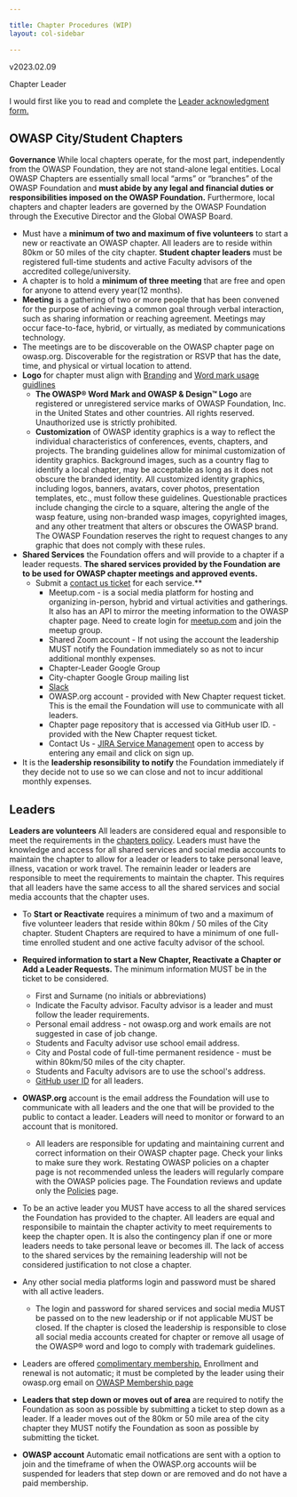```yaml
---

title: Chapter Procedures (WIP)
layout: col-sidebar

---
```

v2023.02.09

Chapter Leader

I would first like you to read and complete the [Leader acknowledgment form.](https://owasp.wufoo.com/forms/z195uc930thgqcj/)

## OWASP City/Student Chapters ## 
**Governance** 
While local chapters operate, for the most part, independently from the OWASP Foundation, they are not stand-alone legal entities. Local OWASP Chapters are essentially small local “arms” or “branches” of the OWASP Foundation and **must abide by any legal and financial duties or responsibilities imposed on the OWASP Foundation.** Furthermore, local chapters and chapter leaders are governed by the OWASP Foundation through the Executive Director and the Global OWASP Board. 

* Must have a **minimum of two and maximum of five volunteers** to start a new or reactivate an OWASP chapter. All leaders are to reside within 80km or 50 miles of the city chapter. **Student chapter leaders** must be registered full-time students and active Faculty advisors of the accredited college/university. 
* A chapter is to hold a **minimum of three meeting** that are free and open for anyone to attend every year(12 months). 
* **Meeting** is a gathering of two or more people that has been convened for the purpose of achieving a common goal through verbal interaction, such as sharing information or reaching agreement. Meetings may occur face-to-face, hybrid, or virtually, as mediated by communications technology.
* The meetings are to be discoverable on the OWASP chapter page on owasp.org. Discoverable for the registration or RSVP that has the date, time, and physical or virtual location to attend.
* **Logo** for chapter must align with [Branding](https://owasp.org/www-policy/operational/branding) and [Word mark usage guidlines](https://owasp.org/www-policy/operational/mark-usage-guidelines)
   *  **The OWASP® Word Mark and OWASP & Design™ Logo** are registered or unregistered service marks of OWASP Foundation, Inc. in the United States and other countries. All rights reserved. Unauthorized use is strictly prohibited.
    * **Customization** of OWASP identity graphics is a way to reflect the individual characteristics of conferences, events, chapters, and projects. The branding guidelines allow for minimal customization of identity graphics. Background images, such as a country flag to identify a local chapter, may be acceptable as long as it does not obscure the branded identity. All customized identity graphics, including logos, banners, avatars, cover photos, presentation templates, etc., must follow these guidelines. Questionable practices include changing the circle to a square, altering the angle of the wasp feature, using non-branded wasp images, copyrighted images, and any other treatment that alters or obscures the OWASP brand. The OWASP Foundation reserves the right to request changes to any graphic that does not comply with these rules.
* **Shared Services** the Foundation offers and will provide to a chapter if a leader requests. **The shared services provided by the Foundation are to be used for OWASP chapter meetings and approved events.**
   * Submit a [contact us ticket](https://owasporg.atlassian.net/servicedesk/customer/user/login?destination=portals) for each service.** 
       * Meetup.com - is a social media platform for hosting and organizing in-person, hybrid and virtual activities and gatherings. It also has an API to mirror the      meeting information to the OWASP chapter page. Need to create login for [meetup.com](https://www.meetup.com/) and join the meetup group. 
       * Shared Zoom account - If not using the account the leadership MUST notify the Foundation immediately so as not to incur additional monthly expenses.  
       * Chapter-Leader Google Group 
       * City-chapter Google Group mailing list
       * [Slack](https://owasp.slack.com/) 
       * OWASP.org account - provided with New Chapter request ticket. This is the email the Foundation will use to communicate with all leaders. 
       * Chapter page repository that is accessed via GitHub user ID. - provided with the New Chapter request ticket. 
       * Contact Us - [JIRA Service Management](https://owasporg.atlassian.net/servicedesk/customer/user/login?destination=portals) open to access by entering any email and click on sign up.
 * It is the **leadership resonsibility to notify** the Foundation immediately if they decide not to use so we can close and not to incur additional monthly expenses. 

## Leaders ##
**Leaders are volunteers**
All leaders are considered equal and responsible to meet the requirements in the [chapters policy](https://owasp.org/www-policy/operational/chapters). Leaders must have the knowledge and access for all shared services and social media accounts to maintain the chapter to allow for a leader or leaders to take personal leave, illness, vacation or work travel. The remainin leader or leaders are responsible to meet the requirements to maintain the chapter. This requires that all leaders have the same access to all the shared services and social media accounts that the chapter uses.
* To **Start or Reactivate** requires a minimum of two and a maximum of five volunteer leaders that reside within 80km / 50 miles of the City chapter. Student Chapters are required to have a minimum of one full-time enrolled student and one active faculty advisor of the school. 
* **Required information to start a New Chapter, Reactivate a Chapter or Add a Leader Requests.** The minimum information MUST be in the ticket to be considered. 
   * First and Surname (no initials or abbreviations) 
   * Indicate the Faculty advisor. Faculty advisor is a leader and must follow the leader requirements.
   * Personal email address - not owasp.org and work emails are not suggested in case of job change.
   * Students and Faculty advisor use school email address. 
   * City and Postal code of full-time permanent residence - must be within 80km/50 miles of the city chapter. 
   * Students and Faculty advisors are to use the school's address. 
   * [GitHub user ID](https://github.com) for all leaders.

* **OWASP.org** account is the email address the Foundation will use to communicate with all leaders and the one that will be provided to the public to contact a leader. Leaders will need to monitor or forward to an account that is monitored. 
   * All leaders are responsible for updating and maintaining current and correct information on their OWASP chapter page. Check your links to make sure they work. Restating OWASP policies on a chapter page is not recommended unless the leaders will regularly compare with the OWASP policies page. The Foundation reviews and update only the [Policies](https://owasp.org/www-policy/) page. 
* To be an active leader you MUST have access to all the shared services the Foundation has provided to the chapter. All leaders are equal and responsibile to maintain the chapter activity to meet requirements to keep the chapter open. It is also the contingency plan if one or more leaders needs to take personal leave or becomes ill. The lack of access to the shared services by the remaining leadership will not be considered justification to not close a chapter.
* Any other social media platforms login and password must be shared with all active leaders. 
    * The login and password for shared services and social media MUST be passed on to the new leadership or if not applicable MUST be closed. If the chapter is closed the leadership is responsible to close all social media accounts created for chapter or remove all usage of the OWASP® word and logo to comply with trademark guidelines.
* Leaders are offered [complimentary membership.](https://owasp.org/membership/) Enrollment and renewal is not automatic; it must be completed by the leader using their owasp.org email on [OWASP Membership page](https://owasp.org/membership/)
* **Leaders that step down or moves out of area** are required to notify the Foundation as soon as possible by submitting a ticket to step down as a leader. If a leader moves out of the 80km or 50 mile area of the city chapter they MUST notify the Foundation as soon as possible by submitting the ticket.
* **OWASP account** Automatic email notfications are sent with a option to join and the timeframe of when the OWASP.org accounts wiil be suspended for leaders that step down or are removed and do not have a paid membership.












